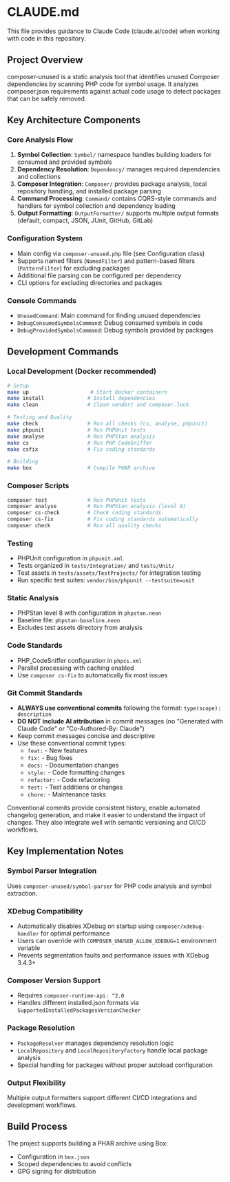 # CLAUDE.md

This file provides guidance to Claude Code (claude.ai/code) when working with code in this repository.

## Project Overview

composer-unused is a static analysis tool that identifies unused Composer dependencies by scanning PHP code for symbol usage. It analyzes composer.json requirements against actual code usage to detect packages that can be safely removed.

## Key Architecture Components

### Core Analysis Flow
1. **Symbol Collection**: `Symbol/` namespace handles building loaders for consumed and provided symbols
2. **Dependency Resolution**: `Dependency/` manages required dependencies and collections
3. **Composer Integration**: `Composer/` provides package analysis, local repository handling, and installed package parsing
4. **Command Processing**: `Command/` contains CQRS-style commands and handlers for symbol collection and dependency loading
5. **Output Formatting**: `OutputFormatter/` supports multiple output formats (default, compact, JSON, JUnit, GitHub, GitLab)

### Configuration System
- Main config via `composer-unused.php` file (see Configuration class)
- Supports named filters (`NamedFilter`) and pattern-based filters (`PatternFilter`) for excluding packages
- Additional file parsing can be configured per dependency
- CLI options for excluding directories and packages

### Console Commands
- `UnusedCommand`: Main command for finding unused dependencies
- `DebugConsumedSymbolsCommand`: Debug consumed symbols in code
- `DebugProvidedSymbolsCommand`: Debug symbols provided by packages

## Development Commands

### Local Development (Docker recommended)
```bash
# Setup
make up                    # Start Docker containers
make install              # Install dependencies
make clean                # Clean vendor/ and composer.lock

# Testing and Quality
make check                # Run all checks (cs, analyse, phpunit)
make phpunit              # Run PHPUnit tests
make analyse              # Run PHPStan analysis  
make cs                   # Run PHP CodeSniffer
make csfix                # Fix coding standards

# Building
make box                  # Compile PHAR archive
```

### Composer Scripts
```bash
composer test             # Run PHPUnit tests
composer analyse          # Run PHPStan analysis (level 8)
composer cs-check         # Check coding standards
composer cs-fix           # Fix coding standards automatically
composer check            # Run all quality checks
```

### Testing
- PHPUnit configuration in `phpunit.xml`
- Tests organized in `tests/Integration/` and `tests/Unit/`
- Test assets in `tests/assets/TestProjects/` for integration testing
- Run specific test suites: `vendor/bin/phpunit --testsuite=unit`

### Static Analysis
- PHPStan level 8 with configuration in `phpstan.neon`
- Baseline file: `phpstan-baseline.neon`
- Excludes test assets directory from analysis

### Code Standards
- PHP_CodeSniffer configuration in `phpcs.xml`
- Parallel processing with caching enabled
- Use `composer cs-fix` to automatically fix most issues

### Git Commit Standards
- **ALWAYS use conventional commits** following the format: `type(scope): description`
- **DO NOT include AI attribution** in commit messages (no "Generated with Claude Code" or "Co-Authored-By: Claude")
- Keep commit messages concise and descriptive
- Use these conventional commit types:
  - `feat:` - New features
  - `fix:` - Bug fixes
  - `docs:` - Documentation changes
  - `style:` - Code formatting changes
  - `refactor:` - Code refactoring
  - `test:` - Test additions or changes
  - `chore:` - Maintenance tasks

Conventional commits provide consistent history, enable automated changelog generation, and make it easier to understand the impact of changes. They also integrate well with semantic versioning and CI/CD workflows.

## Key Implementation Notes

### Symbol Parser Integration
Uses `composer-unused/symbol-parser` for PHP code analysis and symbol extraction.

### XDebug Compatibility
- Automatically disables XDebug on startup using `composer/xdebug-handler` for optimal performance
- Users can override with `COMPOSER_UNUSED_ALLOW_XDEBUG=1` environment variable
- Prevents segmentation faults and performance issues with XDebug 3.4.3+

### Composer Version Support
- Requires `composer-runtime-api: ^2.0`
- Handles different installed.json formats via `SupportedInstalledPackagesVersionChecker`

### Package Resolution
- `PackageResolver` manages dependency resolution logic
- `LocalRepository` and `LocalRepositoryFactory` handle local package analysis
- Special handling for packages without proper autoload configuration

### Output Flexibility
Multiple output formatters support different CI/CD integrations and development workflows.

## Build Process

The project supports building a PHAR archive using Box:
- Configuration in `box.json`
- Scoped dependencies to avoid conflicts
- GPG signing for distribution